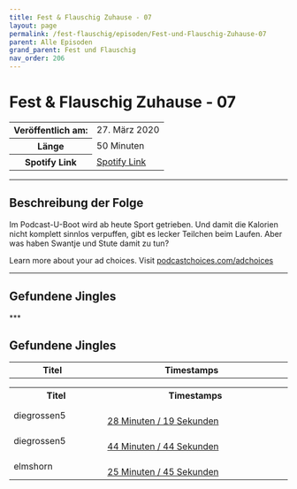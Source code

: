 ```yaml
---
title: Fest & Flauschig Zuhause - 07
layout: page
permalink: /fest-flauschig/episoden/Fest-und-Flauschig-Zuhause-07
parent: Alle Episoden
grand_parent: Fest und Flauschig
nav_order: 206
---
```


# Fest & Flauschig Zuhause - 07
<table class="resp-table dcf-table dcf-table-responsive dcf-table-bordered dcf-table-striped dcf-w-100%">
                    <tbody>
                        <tr>
                            <th scope="row">Veröffentlich am:</th>
                            <td data-label="Veröffentlich am:">27. März 2020</td>
                        </tr>
                        <tr>
                            <th scope="row">Länge </th>
                            <td data-label="Länge ">50 Minuten</td>
                        </tr><tr>
                                <th scope="row">Spotify Link</th>
                                <td data-label="Spotify Link"><a href="https://open.spotify.com/episode/79CDajeGOHb7CX0mzTg6lo">Spotify Link</a></td>
                            </tr></tbody>
                </table>

***

## Beschreibung der Folge

<div>
Im Podcast-U-Boot wird ab heute Sport getrieben. Und damit die Kalorien nicht komplett sinnlos verpuffen, gibt es lecker Teilchen beim Laufen. Aber was haben Swantje und Stute damit zu tun? <p> </p><p>Learn more about your ad choices. Visit <a href="https://podcastchoices.com/adchoices">podcastchoices.com/adchoices</a></p>  
</div>

***

## Gefundene Jingles

<table style="display: table;">
                                    <tr>
                                        <th class="tableColumnTitle">Titel</th>
                                        <th class="tableColumnTimestamps">Timestamps</th>
                                    </tr>
                                    ***

## Gefundene Jingles

<table style="display: table;">
                                    <tr>
                                        <th class="tableColumnTitle">Titel</th>
                                        <th class="tableColumnTimestamps">Timestamps</th>
                                    </tr>
                                    <tr>
                                <td markdown="span"  class="tableColumnTitle">diegrossen5</td>
                                <td markdown="span" class="tableColumnTimestamps">
                                <br>
                                <a href="https://open.spotify.com/episode/79CDajeGOHb7CX0mzTg6lo?t=1699">
                                28 Minuten / 19 Sekunden</a>
                                </td></tr><tr>
                                <td markdown="span"  class="tableColumnTitle">diegrossen5</td>
                                <td markdown="span" class="tableColumnTimestamps">
                                <br>
                                <a href="https://open.spotify.com/episode/79CDajeGOHb7CX0mzTg6lo?t=2684">
                                44 Minuten / 44 Sekunden</a>
                                </td></tr><tr>
                                <td markdown="span"  class="tableColumnTitle">elmshorn</td>
                                <td markdown="span" class="tableColumnTimestamps">
                                <br>
                                <a href="https://open.spotify.com/episode/79CDajeGOHb7CX0mzTg6lo?t=1545">
                                25 Minuten / 45 Sekunden</a>
                                </td></tr></table>